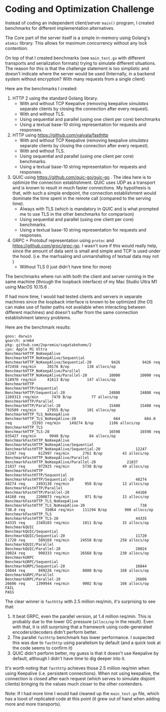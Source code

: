 # Coding and Optimization Challenge

Instead of coding an independent client/server `main()` program, I created benchmarks for different implementation alternatives.

The Core part of the server itself is a simple in-memory using Golang's `atomic` library.
This allows for maximum concurrency without any lock contention.

On top of that I created benchmarks (see `main_test.go` with different transports and serialization formats)
trying to simulate different situations. The reason for this is that the challenge statement is too
simplistic and doesn't indicate where the server would be used 
(Internally, in a backend system without encryption? With many requests from a single client)

Here are the benchmarks I created:

1. HTTP 2 using the standard Golang library.
   * With and without TCP Keepalive (removing keepalive _simulates_ separate clients
     by closing the connection after every request).
   * With and without TLS.
   * Using sequential and parallel (using one client per core) benchmarks
   * Using a textual base-10 string representation for requests and responses.
2. HTTP using https://github.com/valyala/fasthttp
    * With and without TCP Keepalive (removing keepalive _simulates_ separate clients
      by closing the connection after every request).
    * With and without TLS.
    * Using sequential and parallel (using one client per core) benchmarks.
    * Using a textual base-10 string representation for requests and responses.
3. QUIC using https://github.com/quic-go/quic-go . The idea here is to optimize the connection
   establishment. QUIC uses UDP as a transport and is known to result in much faster connections.
   My hypothesis is that, with such a simple endpoint, the connection establishment would dominate
   the time spent in the remote call (compared to the serving time).
    * Always with TLS (which is mandatory in QUIC and is what prompted me to use TLS in the other
      benchmarks for comparison)
    * Using sequential and parallel (using one client per core) benchmarks.
    * Using a textual base-10 string representation for requests and responses.
4. GRPC + Protobuf representation using `protoc` and  https://github.com/grpc/grpc-go.
   I wasn't sure if this would really help, since the amount of data sent is small and simple
   and TCP is used under the hood.
   (i.e. the marhsaling and unmarshalling of textual data may not )
    * Without TLS (I just didn't have time for more)


The benchmarks where run with both the client and server running in the same machine (through the loopback interface)
of my Mac Studio Ultra M1 using MacOS 10.15.6 .

If had more time, I would had tested clients and servers in separate machines since the loopback interface is known to
be optimized (the OS can make use of faster paths not available when interacting between different machines) and doesn't
suffer from the same connection establishment latency problems. 

Here are the benchmark results:

```
goos: darwin
goarch: arm64
pkg: github.com/2opremio/sagatakehome/2
cpu: Apple M1 Ultra
BenchmarkHTTP_NoKeepAlive
BenchmarkHTTP_NoKeepAlive/Sequential
BenchmarkHTTP_NoKeepAlive/Sequential-20 	    9426	      9426 req	    472458 req/min	   20176 B/op	     138 allocs/op
BenchmarkHTTP_NoKeepAlive/Parallel
BenchmarkHTTP_NoKeepAlive/Parallel-20   	   10000	     10000 req	    518970 req/min	   41613 B/op	     147 allocs/op
BenchmarkHTTP
BenchmarkHTTP/Sequential
BenchmarkHTTP/Sequential-20             	   24808	     24808 req	   1269313 req/min	    7478 B/op	      77 allocs/op
BenchmarkHTTP/Parallel
BenchmarkHTTP/Parallel-20               	   15408	     15408 req	    793509 req/min	   27955 B/op	     101 allocs/op
BenchmarkHTTP_TLS_NoKeepAlive
BenchmarkHTTP_TLS_NoKeepAlive-20        	     664	       664.0 req	     33393 req/min	  149274 B/op	    1186 allocs/op
BenchmarkHTTP_TLS
BenchmarkHTTP_TLS-20                    	   16598	     16598 req	    835427 req/min	    9940 B/op	      84 allocs/op
BenchmarkFastHTTP_NoKeepAlive
BenchmarkFastHTTP_NoKeepAlive/Sequential
BenchmarkFastHTTP_NoKeepAlive/Sequential-20         	   12247	     12247 req	    612997 req/min	    2761 B/op	      43 allocs/op
BenchmarkFastHTTP_NoKeepAlive/Parallel
BenchmarkFastHTTP_NoKeepAlive/Parallel-20         	   21837	     21837 req	    972925 req/min	    5738 B/op	      49 allocs/op
BenchmarkFastHTTP
BenchmarkFastHTTP/Sequential
BenchmarkFastHTTP/Sequential-20                     	   48274	     48274 req	   2493138 req/min	     958 B/op	      13 allocs/op
BenchmarkFastHTTP/Parallel
BenchmarkFastHTTP/Parallel-20                       	   44168	     44168 req	   2200873 req/min	     971 B/op	      13 allocs/op
BenchmarkFastHTTP_TLS_NoKeepAlive
BenchmarkFastHTTP_TLS_NoKeepAlive-20                	     738	       738.0 req	     35064 req/min	  111294 B/op	     900 allocs/op
BenchmarkFastHTTP_TLS
BenchmarkFastHTTP_TLS-20                            	   44335	     44335 req	   2349103 req/min	    1011 B/op	      15 allocs/op
BenchmarkQUIC
BenchmarkQUIC/Sequential
BenchmarkQUIC/Sequential-20                         	   11720	     11720 req	    589169 req/min	   24558 B/op	     258 allocs/op
BenchmarkQUIC/Parallel
BenchmarkQUIC/Parallel-20                           	   20024	     20024 req	    998333 req/min	   26568 B/op	     230 allocs/op
BenchmarkGRPC
BenchmarkGRPC/Sequential
BenchmarkGRPC/Sequential-20                         	   16844	     16844 req	    849226 req/min	    8880 B/op	     168 allocs/op
BenchmarkGRPC/Parallel
BenchmarkGRPC/Parallel-20                           	   26606	     26606 req	   1399944 req/min	    9002 B/op	     168 allocs/op
FAIL
PASS
```

The clear winner is `fasthttp` with 2.5 million req/min, it's surprising to see that:

1. It beat GRPC, even the parallel version, at 1.4 million req/min. This is probably
   due to the lower GC pressure (`allocs/op` in the result). Even with that, it is
   still surprising that a framework using code-generated encoders/decoders didn't
   perform better.
2. The parallel `fasthttp` benchmark has lower performance. I suspected this was
   due to `fasthttp` using parallelism by default (and a quick look at the code
   seems to confirm it)
3. QUIC didn't perform better, my guess is that it doesn't use Keepalive by default,
   although I didn't have time to dig deeper into it.
  

It's worth noting that `fasthttp` achieves those 2.5 million req/min when using Keepalive (i.e. persistent connections).
When not using keepalive, the connection is closed after each request (which serves to simulate disjoint clients) bringing 
its the values much closer to the other contenders.

Note: If I had more time I would had cleaned up the `main_test.go` file, which has a looot of replicated code at this point
(it grew out of hand when adding more and more transports).


